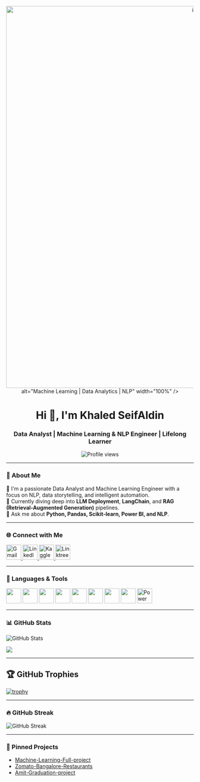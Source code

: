 <p align="center">
  <img src="<img width="1536" height="1024" alt="image" src="https://github.com/user-attachments/assets/11c8652b-2f0d-4de8-be68-db1cb95a6199" />
 alt="Machine Learning | Data Analytics | NLP" width="100%" />
</p>

<h1 align="center">Hi 👋, I'm Khaled SeifAldin</h1>
<h3 align="center">Data Analyst | Machine Learning & NLP Engineer | Lifelong Learner</h3>

<p align="center">
  <img src="https://komarev.com/ghpvc/?username=khaled166&label=Profile%20views&color=0e75b6&style=flat" alt="Profile views" />
</p>

---

### 🧠 About Me
🚀 I'm a passionate Data Analyst and Machine Learning Engineer with a focus on NLP, data storytelling, and intelligent automation.  
🌱 Currently diving deep into **LLM Deployment**, **LangChain**, and **RAG (Retrieval-Augmented Generation)** pipelines.  
💬 Ask me about **Python, Pandas, Scikit-learn, Power BI, and NLP**.

---

### 🌐 Connect with Me

<p align="left">
  <a href="mailto:khaled.seif.166@gmail.com" target="_blank">
    <img src="https://img.icons8.com/color/48/gmail-new.png" alt="Gmail" width="40" height="40"/>
  </a>
  <a href="https://www.linkedin.com/in/khaled-seifaldin-089a7a1b7/" target="_blank">
    <img src="https://img.icons8.com/color/48/linkedin.png" alt="LinkedIn" width="40" height="40"/>
  </a>
  <a href="https://www.kaggle.com/YOUR_KAGGLE_USERNAME" target="_blank">
    <img src="https://img.icons8.com/color/48/kaggle.png" alt="Kaggle" width="40" height="40"/>
  </a>
  <a href="https://linktr.ee/YOUR_LINKTREE" target="_blank">
    <img src="https://seeklogo.com/images/L/linktree-logo-168FC9B4C5-seeklogo.com.png" alt="Linktree" width="40" height="40"/>
  </a>
</p>

---

### 🧰 Languages & Tools

<p align="left">
  <img src="https://cdn.jsdelivr.net/gh/devicons/devicon/icons/python/python-original.svg" height="40"/>
  <img src="https://cdn.jsdelivr.net/gh/devicons/devicon/icons/jupyter/jupyter-original.svg" height="40"/>
  <img src="https://cdn.jsdelivr.net/gh/devicons/devicon/icons/pandas/pandas-original.svg" height="40"/>
  <img src="https://cdn.jsdelivr.net/gh/devicons/devicon/icons/numpy/numpy-original.svg" height="40"/>
  <img src="https://cdn.jsdelivr.net/gh/devicons/devicon/icons/scikit-learn/scikit-learn-original.svg" height="40"/>
  <img src="https://cdn.jsdelivr.net/gh/devicons/devicon/icons/tensorflow/tensorflow-original.svg" height="40"/>
  <img src="https://cdn.jsdelivr.net/gh/devicons/devicon/icons/mysql/mysql-original.svg" height="40"/>
  <img src="https://cdn.jsdelivr.net/gh/devicons/devicon/icons/git/git-original.svg" height="40"/>
  <img src="https://img.icons8.com/color/48/power-bi.png" height="40" alt="Power BI"/>
</p>

---

### 📊 GitHub Stats

<p align="left">
  <img src="https://github-readme-stats.vercel.app/api?username=khaled166&show_icons=true&theme=radical" alt="GitHub Stats"/>
</p>
<p align="left">
  <img src="https://github-readme-stats.vercel.app/api/top-langs/?username=khaled166&layout=compact&theme=radical" />
</p>

---
## 🏆 GitHub Trophies
[![trophy](https://github-profile-trophy.vercel.app/?username=yourusername&theme=darkhub)](https://github.com/ryo-ma/github-profile-trophy)

---

### 🔥 GitHub Streak

<p align="left">
  <img src="https://github-readme-streak-stats.herokuapp.com/?user=khaled166&theme=radical" alt="GitHub Streak"/>
</p>

---

### 📌 Pinned Projects

- [Machine-Learning-Full-project](https://github.com/khaled166/Machine-Learning-Full-project)
- [Zomato-Bangalore-Restaurants](https://github.com/khaled166/Zomato-Bangalore-Restaurants)
- [Amit-Graduation-project](https://github.com/khaled166/Amit-Graduation-project)
